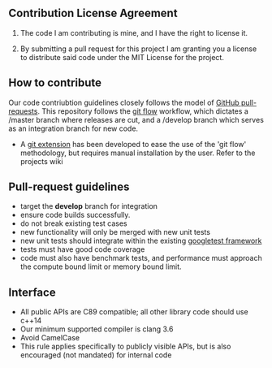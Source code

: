 
## Contribution License Agreement

1. The code I am contributing is mine, and I have the right to license it.

2. By submitting a pull request for this project I am granting you a license to distribute said code under the MIT License for the project. 

## How to contribute

Our code contriubtion guidelines closely follows the model of [GitHub pull-requests](https://help.github.com/articles/using-pull-requests/).  This repository follows the [git flow](http://nvie.com/posts/a-successful-git-branching-model/) workflow, which dictates a /master branch where releases are cut, and a /develop branch which serves as an integration branch for new code.

* A [git extension](https://github.com/nvie/gitflow) has been developed to ease the use of the 'git flow' methodology, but requires manual installation by the user.  Refer to the projects wiki

## Pull-request guidelines

* target the **develop** branch for integration
* ensure code builds successfully.
* do not break existing test cases
* new functionality will only be merged with new unit tests
* new unit tests should integrate within the existing [googletest framework](https://github.com/google/googletest/blob/master/googletest/docs/Primer.md)
* tests must have good code coverage
* code must also have benchmark tests, and performance must approach the compute bound limit or memory bound limit.

## Interface

* All public APIs are C89 compatible; all other library code should use c++14
* Our minimum supported compiler is clang 3.6
* Avoid CamelCase
* This rule applies specifically to publicly visible APIs, but is also encouraged (not mandated) for internal code
